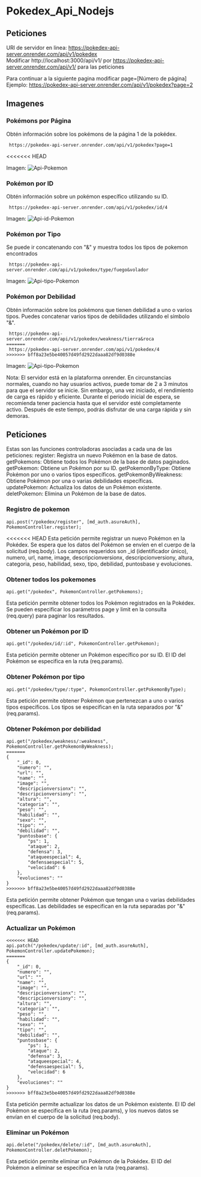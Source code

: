 # Pokedex_Api_Nodejs

## Peticiones 
URl de servidor en linea: https://pokedex-api-server.onrender.com/api/v1/pokedex <br>
Modificar http://localhost:3000/api/v1/ por https://pokedex-api-server.onrender.com/api/v1/ para las peticiones

Para continuar a la siguiente pagina modificar page=[Número de página] <br>
Ejemplo: https://pokedex-api-server.onrender.com/api/v1/pokedex?page=2 

## Imagenes

### Pokémons por Página

Obtén información sobre los pokémons de la página 1 de la pokédex.

``` API
 https://pokedex-api-server.onrender.com/api/v1/pokedex?page=1
```
<<<<<<< HEAD

Imagen: 
![Api-Pokemon](https://github.com/RETBOT/Pokedex_Api_Nodejs/blob/main/Imgs/Pokemon%20Api.png)

### Pokémon por ID

Obtén información sobre un pokémon específico utilizando su ID.

``` API
 https://pokedex-api-server.onrender.com/api/v1/pokedex/id/4
```

Imagen: 
![Api-id-Pokemon](https://github.com/RETBOT/Pokedex_Api_Nodejs/blob/main/Imgs/Pokemon%20Api%20pokemon.png)

### Pokémon por Tipo

Se puede ir concatenando con "&" y muestra todos los tipos de pokemon encontrados 

``` API
 https://pokedex-api-server.onrender.com/api/v1/pokedex/type/fuego&volador
```

Imagen: 
![Api-tipo-Pokemon](https://github.com/RETBOT/Pokedex_Api_Nodejs/blob/main/Imgs/Pokemon%20Api%20tipo.png)

### Pokémon por Debilidad

Obtén información sobre los pokémons que tienen debilidad a uno o varios tipos. Puedes concatenar varios tipos de debilidades utilizando el símbolo "&".

``` API
 https://pokedex-api-server.onrender.com/api/v1/pokedex/weakness/tierra&roca
=======
 https://pokedex-api-server.onrender.com/api/v1/pokedex/4
>>>>>>> bff8a23e5be40057d49fd2922daaa82df9d0388e
 ```
Imagen: 
![Api-tipo-Pokemon](https://github.com/RETBOT/Pokedex_Api_Nodejs/blob/main/Imgs/Pokemon%20Api%20weakness.png)

Nota: El servidor está en la plataforma onrender. En circunstancias normales, cuando no hay usuarios activos, puede tomar de 2 a 3 minutos para que el servidor se inicie. Sin embargo, una vez iniciado, el rendimiento de carga es rápido y eficiente. Durante el periodo inicial de espera, se recomienda tener paciencia hasta que el servidor esté completamente activo. Después de este tiempo, podrás disfrutar de una carga rápida y sin demoras.


## Peticiones
Estas son las funciones controladoras asociadas a cada una de las peticiones:
register: Registra un nuevo Pokémon en la base de datos.
getPokemons: Obtiene todos los Pokémon de la base de datos paginados.
getPokemon: Obtiene un Pokémon por su ID.
getPokemonByType: Obtiene Pokémon por uno o varios tipos específicos.
getPokemonByWeakness: Obtiene Pokémon por una o varias debilidades específicas.
updatePokemon: Actualiza los datos de un Pokémon existente.
deletPokemon: Elimina un Pokémon de la base de datos.

### Registro de pokemon
``` 
api.post("/pokedex/register", [md_auth.asureAuth], PokemonController.register);
```
<<<<<<< HEAD
Esta petición permite registrar un nuevo Pokémon en la Pokédex. Se espera que los datos del Pokémon se envíen en el cuerpo de la solicitud (req.body). Los campos requeridos son _id (identificador único), numero, url, name, image, descripcionversionx, descripcionversiony, altura, categoria, peso, habilidad, sexo, tipo, debilidad, puntosbase y evoluciones.

### Obtener todos los pokemones

```
api.get("/pokedex", PokemonController.getPokemons);
```
Esta petición permite obtener todos los Pokémon registrados en la Pokédex. Se pueden especificar los parámetros page y limit en la consulta (req.query) para paginar los resultados.

### Obtener un Pokémon por ID

```
api.get("/pokedex/id/:id", PokemonController.getPokemon);
```
Esta petición permite obtener un Pokémon específico por su ID. El ID del Pokémon se especifica en la ruta (req.params).

### Obtener Pokémon por tipo

```
api.get("/pokedex/type/:type", PokemonController.getPokemonByType);
```
Esta petición permite obtener Pokémon que pertenezcan a uno o varios tipos específicos. Los tipos se especifican en la ruta separados por "&" (req.params).

### Obtener Pokémon por debilidad

```
api.get("/pokedex/weakness/:weakness", PokemonController.getPokemonByWeakness);
=======
{
    "_id": 0,
    "numero": "", 
    "url": "",
    "name": "",
    "image": "",
    "descripcionversionx": "",
    "descripcionversiony": "",
    "altura": "",
    "categoria": "",
    "peso": "",
    "habilidad": "",
    "sexo": "",
    "tipo": "",
    "debilidad": "",
    "puntosbase": {
        "ps": 1,
        "ataque": 2,
        "defensa": 3,
        "ataqueespecial": 4,
        "defensaespecial": 5,
        "velocidad": 6
    },
    "evoluciones": ""
}
>>>>>>> bff8a23e5be40057d49fd2922daaa82df9d0388e
```

Esta petición permite obtener Pokémon que tengan una o varias debilidades específicas. Las debilidades se especifican en la ruta separadas por "&" (req.params).

### Actualizar un Pokémon

```
<<<<<<< HEAD
api.patch("/pokedex/update/:id", [md_auth.asureAuth], PokemonController.updatePokemon);
=======
{
    "_id": 0,
    "numero": "",
    "url": "",
    "name": "",
    "image": "",
    "descripcionversionx": "",
    "descripcionversiony": "",
    "altura": "",
    "categoria": "",
    "peso": "",
    "habilidad": "",
    "sexo": "",
    "tipo": "",
    "debilidad": "",
    "puntosbase": {
        "ps": 1,
        "ataque": 2,
        "defensa": 3,
        "ataqueespecial": 4,
        "defensaespecial": 5,
        "velocidad": 6
    },
    "evoluciones": ""
}
>>>>>>> bff8a23e5be40057d49fd2922daaa82df9d0388e
```
Esta petición permite actualizar los datos de un Pokémon existente. El ID del Pokémon se especifica en la ruta (req.params), y los nuevos datos se envían en el cuerpo de la solicitud (req.body).

### Eliminar un Pokémon

```
api.delete("/pokedex/delete/:id", [md_auth.asureAuth], PokemonController.deletPokemon);
```
Esta petición permite eliminar un Pokémon de la Pokédex. El ID del Pokémon a eliminar se especifica en la ruta (req.params).

